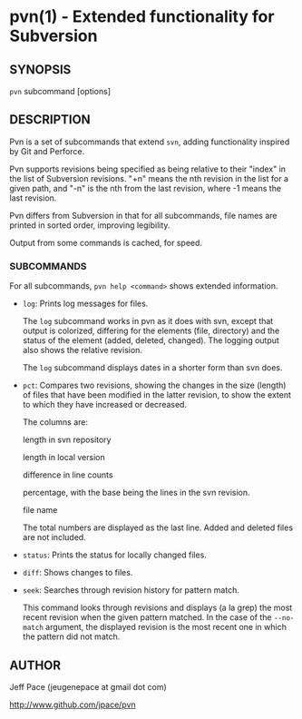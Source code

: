 pvn(1) - Extended functionality for Subversion
==============================================

## SYNOPSIS

`pvn` subcommand [options] <files>

## DESCRIPTION

Pvn is a set of subcommands that extend `svn`, adding functionality inspired by
Git and Perforce.

Pvn supports revisions being specified as being relative to their "index" in the
list of Subversion revisions. "+n" means the nth revision in the list for a
given path, and "-n" is the nth from the last revision, where -1 means the last
revision.

Pvn differs from Subversion in that for all subcommands, file names are printed
in sorted order, improving legibility.

Output from some commands is cached, for speed.

### SUBCOMMANDS

For all subcommands, `pvn help <command>` shows extended information.

  * `log`:
    Prints log messages for files.

    The `log` subcommand works in pvn as it does with svn, except that output is
    colorized, differing for the elements (file, directory) and the status of
    the element (added, deleted, changed). The logging output also shows the
    relative revision.

    The `log` subcommand displays dates in a shorter form than svn does.

  * `pct`:
    Compares two revisions, showing the changes in the size (length)
    of files that have been modified in the latter revision, to
    show the extent to which they have increased or decreased.

    The columns are:

    length in svn repository

    length in local version

    difference in line counts

    percentage, with the base being the lines in the svn revision.

    file name

    The total numbers are displayed as the last line.
    Added and deleted files are not included.

  * `status`:
    Prints the status for locally changed files.

  * `diff`:
    Shows changes to files.

  * `seek`:
    Searches through revision history for pattern match.

    This command looks through revisions and displays (a la grep) the most
    recent revision when the given pattern matched. In the case of the
    `--no-match` argument, the displayed revision is the most recent one in
    which the pattern did not match.

## AUTHOR

Jeff Pace (jeugenepace at gmail dot com)

http://www.github.com/jpace/pvn
